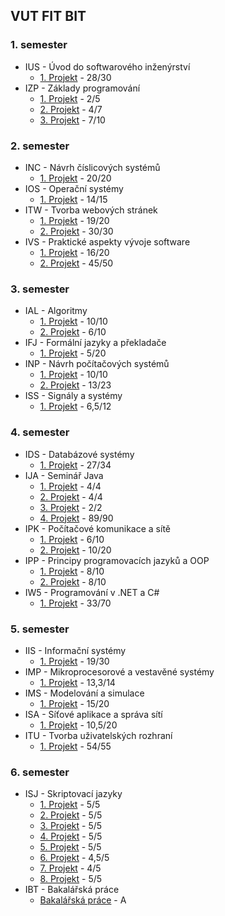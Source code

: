 ## VUT FIT BIT
### 1. semester

* IUS - Úvod do softwarového inženýrství
  * [1. Projekt](./1_semestr/IUS/Proj1) - 28/30
* IZP - Základy programování
  * [1. Projekt](./1_semestr/IZP/Proj1) - 2/5
  * [2. Projekt](./1_semestr/IZP/Proj2) - 4/7
  * [3. Projekt](./1_semestr/IZP/Proj3) - 7/10

### 2. semester

* INC - Návrh číslicových systémů
  * [1. Projekt](./2_semestr/INC/Proj1) - 20/20
* IOS - Operační systémy
  * [1. Projekt](./2_semestr/IOS/Proj1) - 14/15
* ITW - Tvorba webových stránek
  * [1. Projekt](./2_semestr/ITW/Proj1) - 19/20
  * [2. Projekt](./2_semestr/ITW/Proj2) - 30/30
* IVS - Praktické aspekty vývoje software
  * [1. Projekt](./2_semestr/IVS/Proj1) - 16/20
  * [2. Projekt](./2_semestr/IVS/Proj2) - 45/50
  
### 3. semester

* IAL - Algoritmy
  * [1. Projekt](./3_semestr/IAL/Proj1) - 10/10
  * [2. Projekt](./3_semestr/IAL/Proj2) - 6/10
* IFJ - Formální jazyky a překladače
  * [1. Projekt](./3_semestr/IFJ/Proj1) - 5/20
* INP - Návrh počítačových systémů
  * [1. Projekt](./3_semestr/INP/Proj1) - 10/10
  * [2. Projekt](./3_semestr/INP/Proj2) - 13/23
* ISS - Signály a systémy
  * [1. Projekt](./3_semestr/ISS/Proj1) - 6,5/12
  
### 4. semester

* IDS - Databázové systémy
  * [1. Projekt](./4_semestr/IDS/Proj1) - 27/34
* IJA - Seminář Java
  * [1. Projekt](./4_semestr/IJA/Proj1) - 4/4
  * [2. Projekt](./4_semestr/IJA/Proj2) - 4/4
  * [3. Projekt](./4_semestr/IJA/Proj3) - 2/2
  * [4. Projekt](./4_semestr/IJA/Proj4) - 89/90
* IPK - Počítačové komunikace a sítě
  * [1. Projekt](./4_semestr/IPK/Proj1) - 6/10
  * [2. Projekt](./4_semestr/IPK/Proj2) - 10/20
* IPP - Principy programovacích jazyků a OOP
  * [1. Projekt](./4_semestr/IPP/Proj1) - 8/10
  * [2. Projekt](./4_semestr/IPP/Proj2) - 8/10
* IW5 - Programování v .NET a C#
  * [1. Projekt](./4_semestr/IW5/Proj1) - 33/70

### 5. semester

* IIS - Informační systémy
  * [1. Projekt](./5_semestr/IIS/Proj1) - 19/30
* IMP - Mikroprocesorové a vestavěné systémy
  * [1. Projekt](./5_semestr/IMP/Proj1) - 13,3/14
* IMS - Modelování a simulace
  * [1. Projekt](./5_semestr/IMS/Proj1) - 15/20
* ISA - Síťové aplikace a správa sítí
  * [1. Projekt](./5_semestr/ISA/Proj1) - 10,5/20
* ITU - Tvorba uživatelských rozhraní
  * [1. Projekt](./5_semestr/ITU/Proj1) - 54/55
  
### 6. semester

* ISJ - Skriptovací jazyky
  * [1. Projekt](./6_semestr/ISJ/Proj1) - 5/5
  * [2. Projekt](./6_semestr/ISJ/Proj2) - 5/5
  * [3. Projekt](./6_semestr/ISJ/Proj3) - 5/5
  * [4. Projekt](./6_semestr/ISJ/Proj4) - 5/5
  * [5. Projekt](./6_semestr/ISJ/Proj5) - 5/5
  * [6. Projekt](./6_semestr/ISJ/Proj6) - 4,5/5
  * [7. Projekt](./6_semestr/ISJ/Proj7) - 4/5
  * [8. Projekt](./6_semestr/ISJ/Proj8) - 5/5
* IBT - Bakalářská práce
  * [Bakalářská práce](./6_semestr/IBT) - A
